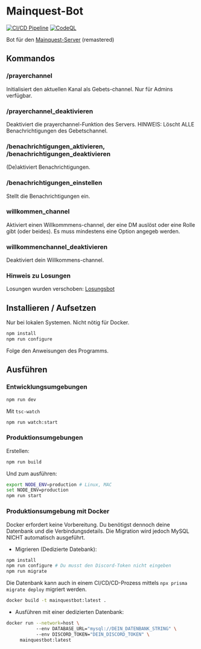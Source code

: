 # Mainquest-Bot

[![CI/CD Pipeline](https://github.com/mainquestministries/mainquest-bot/actions/workflows/build_and_deploy.yml/badge.svg)](https://github.com/mainquestministries/mainquest-bot/actions/workflows/build_and_deploy.yml) [![CodeQL](https://github.com/mainquestministries/mainquest-bot/actions/workflows/github-code-scanning/codeql/badge.svg)](https://github.com/mainquestministries/mainquest-bot/actions/workflows/github-code-scanning/codeql)

Bot für den [Mainquest-Server](https://mainquest.org) (remastered)

## Kommandos

### /prayerchannel

Initialisiert den aktuellen Kanal als Gebets-channel. Nur für Admins verfügbar.

### /prayerchannel_deaktivieren

Deaktiviert die prayerchannel-Funktion des Servers. HINWEIS: Löscht ALLE Benachrichtigungen des Gebetschannel.

### /benachrichtigungen_aktivieren, /benachrichtigungen_deaktivieren

(De)aktiviert Benachrichtigungen.

### /benachrichtigungen_einstellen

Stellt die Benachrichtigungen ein.

### willkommen_channel

Aktiviert einen Willkommmens-channel, der eine DM auslöst oder eine Rolle gibt (oder beides).
Es muss mindestens eine Option angegeb werden.

### willkommenchannel_deaktivieren

Deaktiviert dein Willkommens-channel.

### Hinweis zu Losungen

Losungen wurden verschoben: [Losungsbot](https://github.com/mainquestministries/losungsbot)

## Installieren / Aufsetzen

Nur bei lokalen Systemen. Nicht nötig für Docker.

```sh
npm install
npm run configure
```

Folge den Anweisungen des Programms.

## Ausführen

### Entwicklungsumgebungen

```sh
npm run dev
```

Mit `tsc-watch`

```sh
npm run watch:start
```

### Produktionsumgebungen

Erstellen:

```sh
npm run build
```

Und zum ausführen:

```sh
export NODE_ENV=production # Linux, MAC
set NODE_ENV=production
npm run start
```

### Produktionsumgebung mit Docker

Docker erfordert keine Vorbereitung.
Du benötigst dennoch deine Datenbank und die Verbindungsdetails.
Die Migration wird jedoch MySQL NICHT automatisch ausgeführt.

- Migrieren (Dedizierte Datebank):

```sh
npm install
npm run configure # Du musst den Discord-Token nicht eingeben
npm run migrate
```

Die Datenbank kann auch in einem CI/CD/CD-Prozess mittels `npx prisma migrate deploy` migriert werden.

```sh
docker build -t mainquestbot:latest .
```

- Ausführen mit einer dedizierten Datenbank:

```sh
docker run --network=host \ 
           --env DATABASE_URL="mysql://DEIN_DATENBANK_STRING" \ 
           --env DISCORD_TOKEN="DEIN_DISCORD_TOKEN" \
     mainquestbot:latest
```
